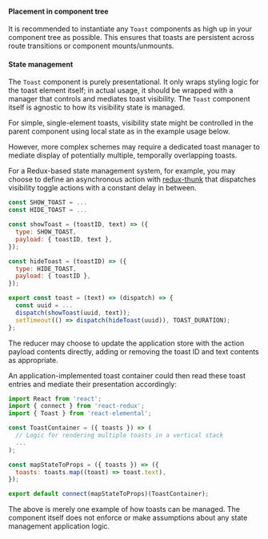 #### Placement in component tree

It is recommended to instantiate any `Toast` components as high up in your component tree as possible. This ensures that toasts are persistent across route transitions or component mounts/unmounts.

#### State management

The `Toast` component is purely presentational. It only wraps styling logic for the toast element itself; in actual usage, it should be wrapped with a manager that controls and mediates toast visibility. The `Toast` component itself is agnostic to how its visibility state is managed.

For simple, single-element toasts, visibility state might be controlled in the parent component using local state as in the example usage below.

However, more complex schemes may require a dedicated toast manager to mediate display of potentially multiple, temporally overlapping toasts.

For a Redux-based state management system, for example, you may choose to define an asynchronous action with [redux-thunk](https://github.com/gaearon/redux-thunk) that dispatches visibility toggle actions with a constant delay in between.

```jsx
const SHOW_TOAST = ...
const HIDE_TOAST = ...

const showToast = (toastID, text) => ({
  type: SHOW_TOAST,
  payload: { toastID, text },
});

const hideToast = (toastID) => ({
  type: HIDE_TOAST,
  payload: { toastID },
});

export const toast = (text) => (dispatch) => {
  const uuid = ...
  dispatch(showToast(uuid, text));
  setTimeout(() => dispatch(hideToast(uuid)), TOAST_DURATION);
};
```

The reducer may choose to update the application store with the action payload contents directly, adding or removing the toast ID and text contents as appropriate.

An application-implemented toast container could then read these toast entries and mediate their presentation accordingly:

```jsx
import React from 'react';
import { connect } from 'react-redux';
import { Toast } from 'react-elemental';

const ToastContainer = ({ toasts }) => (
  // Logic for rendering multiple toasts in a vertical stack
  ...
);

const mapStateToProps = ({ toasts }) => ({
  toasts: toasts.map((toast) => toast.text),
});

export default connect(mapStateToProps)(ToastContainer);
```

The above is merely one example of how toasts can be managed. The component itself does not enforce or make assumptions about any state management application logic.
